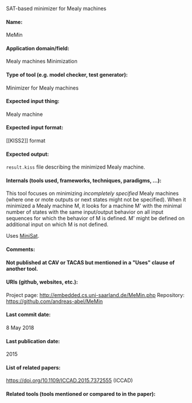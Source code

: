 SAT-based minimizer for Mealy machines

#### Name:
MeMin

#### Application domain/field:
Mealy machines
Minimization

#### Type of tool (e.g. model checker, test generator):
Minimizer for Mealy machines

#### Expected input thing:
Mealy machine

#### Expected input format:
[[KISS2]] format

#### Expected output:
`result.kiss` file describing the minimized Mealy machine.

#### Internals (tools used, frameworks, techniques, paradigms, ...):
This tool focuses on minimizing *incompletely specified* Mealy machines (where one or mote outputs or next states might not be specified). 
When it minimized a Mealy machine M, it looks for a machine M' with the minimal number of states with the same input/output behavior on all input sequences for which the behavior of M is defined. M' might be defined on additional input on which M is not defined.

Uses [MiniSat](Solvers/SAT/MiniSat.md).

#### Comments:
**Not published at CAV or TACAS but mentioned in a "Uses" clause of another tool.**

#### URIs (github, websites, etc.):
Project page: http://embedded.cs.uni-saarland.de/MeMin.php
Repository: https://github.com/andreas-abel/MeMin

#### Last commit date:
8 May 2018

#### Last publication date:
2015

#### List of related papers:
https://doi.org/10.1109/ICCAD.2015.7372555 (ICCAD)

#### Related tools (tools mentioned or compared to in the paper):